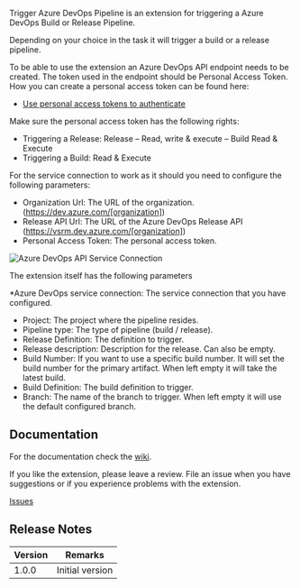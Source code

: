 Trigger Azure DevOps Pipeline is an extension for triggering a Azure DevOps Build or Release Pipeline.

Depending on your choice in the task it will trigger a build or a release pipeline.

To be able to use the extension an Azure DevOps API endpoint needs to be created. The token used in the endpoint should be Personal Access Token. How you can create a personal access token can be found here: 

* [Use personal access tokens to authenticate](https://docs.microsoft.com/en-us/azure/devops/organizations/accounts/use-personal-access-tokens-to-authenticate?view=vsts)


Make sure the personal access token has the following rights:
* Triggering a Release: Release – Read, write & execute – Build Read & Execute
* Triggering a Build: Read & Execute

For the service connection to work as it should you need to configure the following parameters:

* Organization Url: The URL of the organization. (https://dev.azure.com/[organization])
* Release API Url: The URL of the Azure DevOps Release API (https://vsrm.dev.azure.com/[organization])
* Personal Access Token: The personal access token.

![Azure DevOps API Service Connection][serviceconnection]

The extension itself has the following parameters

*Azure DevOps service connection: The service connection that you have configured.
* Project: The project where the pipeline resides.
* Pipeline type: The type of pipeline (build / release).
* Release Definition: The definition to trigger.
* Release description: Description for the release. Can also be empty.
* Build Number: If you want to use a specific build number. It will set the build number for the primary artifact. When left empty it will take the latest build.
* Build Definition: The build definition to trigger.
* Branch: The name of the branch to trigger. When left empty it will use the default configured branch.

## Documentation

For the documentation check the [wiki](https://github.com/MaikvanderGaag/msft-extensions/wiki).

If you like the extension, please leave a review. File an issue when you have suggestions or if you experience problems with the extension.

[Issues](https://github.com/MaikvanderGaag/msft-extensions/issues)

## Release Notes

| Version | Remarks                             |  
|---------|-------------------------------------|
| 1.0.0   | Initial version                     |


[serviceconnection]: https://github.com/maikvandergaag/msft-extensions/raw/master/azuredevops/triggerpipeline/images/schreenshot-2.png "Service Connection"